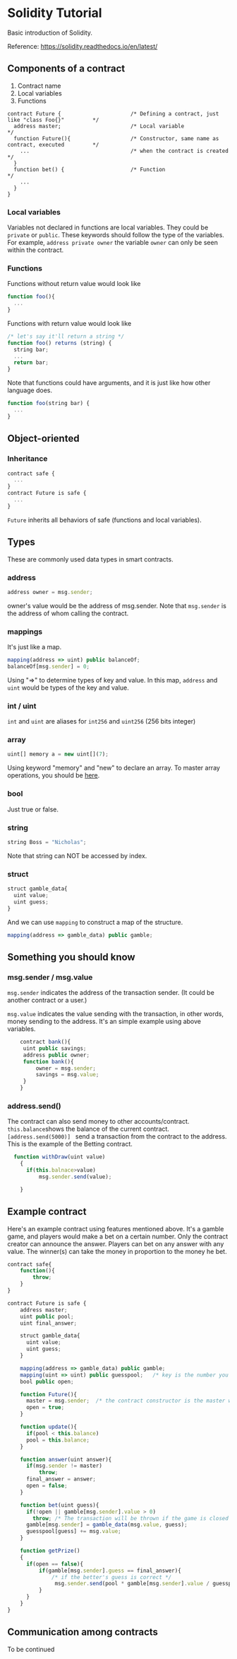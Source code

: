 # Solidity Tutorial #
Basic introduction of Solidity.

Reference: https://solidity.readthedocs.io/en/latest/

## Components of a contract ##
1. Contract name
2. Local variables
3. Functions

```solidity
contract Future {                      /* Defining a contract, just like "class Foo{}"         */
  address master;                      /* Local variable                                       */
  function Future(){                   /* Constructor, same name as contract, executed         */
    ...                                /* when the contract is created                         */
  }                                    
  function bet() {                     /* Function                                             */
    ...
  }
}
```
### Local variables ###
Variables not declared in functions are local variables. They could be ```private``` or ```public```. These keywords should follow the type of the variables. For example,  ```address private owner``` the variable  ```owner``` can only be seen within the contract.
### Functions ###
Functions without return value would look like
```JavaScript
function foo(){
  ...
}
```
Functions with return value would look like
```JavaScript
/* let's say it'll return a string */
function foo() returns (string) {
  string bar;
  ...
  return bar;
}
```
Note that functions could have arguments, and it is just like how other language does.
```JavaScript
function foo(string bar) {
  ...
}
```
## Object-oriented ##
### Inheritance ###
```js
contract safe {
  ...
}
contract Future is safe {
  ...
}
```
```Future``` inherits all behaviors of safe (functions and local variables).
## Types ##
These are commonly used data types in smart contracts.
### address ###
```js
address owner = msg.sender;
```
owner's value would be the address of msg.sender.
Note that ```msg.sender``` is the address of whom calling the contract.
### mappings ###
It's just like a map.
```js
mapping(address => uint) public balanceOf;
balanceOf[msg.sender] = 0;
```
Using "=>" to determine types of key and value. In this map, ```address``` and ```uint``` would be types of the key and value.
### int / uint ###
```int``` and ```uint``` are aliases for ```int256``` and ```uint256```  (256 bits integer)
### array ###
```js
uint[] memory a = new uint[](7);         
```
Using keyword "memory" and "new" to declare an array. To master array operations, you should be [here](http://solidity.readthedocs.io/en/latest/types.html?highlight=Arrays#arrays).

### bool ###
Just true or false.

### string ###
```js
string Boss = "Nicholas";
```
Note that string can NOT be accessed by index.
### struct ###
```js
struct gamble_data{
  uint value;
  uint guess;
}
```
And we can use ```mapping``` to construct a map of the structure.
```js
mapping(address => gamble_data) public gamble;
```
## Something you should know ##
### msg.sender / msg.value ###
```msg.sender``` indicates the address of the transaction sender. (It could be another contract or a user.)

```msg.value``` indicates the value sending with the transaction, in other words, money sending to the address.
It's an simple example using above variables.
```js
	contract bank(){
	 uint public savings;
	 address public owner;
	 function bank(){
		 owner = msg.sender;
		 savings = msg.value;
	 }
	}
```
### address.send() ###
The contract can also send money to other accounts/contract.
``` this.balance ```shows the balance of the current contract.
```[address.send(5000)] ``` send a transaction from the contract to the address.
This is the example of the Betting contract.
```js
  function withDraw(uint value)
    {
      if(this.balnace>value)
		  msg.sender.send(value);

    }
```
## Example contract ##
Here's an example contract using features mentioned above.
It's a gamble game, and players would make a bet on a certain number.  Only the contract creator can announce the answer.  Players can bet on any answer with any value.  The winner(s) can take the money in proportion to the money he bet.
```js
contract safe{                  
    function(){             
        throw;
    }
}

contract Future is safe {
    address master;
    uint public pool;
    uint final_answer;

    struct gamble_data{
      uint value;
      uint guess;
    }

    mapping(address => gamble_data) public gamble;
    mapping(uint => uint) public guesspool;   /* key is the number you guess, value is the bet you make */
    bool public open;

    function Future(){
      master = msg.sender;  /* the contract constructor is the master who can accounce the answer. */
      open = true;
    }

    function update(){
      if(pool < this.balance)
      pool = this.balance;
    }

    function answer(uint answer){
      if(msg.sender != master)
          throw;
      final_answer = answer;
      open = false;
    }

    function bet(uint guess){
      if(!open || gamble[msg.sender].value > 0)
        throw; /* The transaction will be thrown if the game is closed or the better have bet before. */
      gamble[msg.sender] = gamble_data(msg.value, guess);
      guesspool[guess] += msg.value;
    }

    function getPrize()
    {
      if(open == false){
          if(gamble[msg.sender].guess == final_answer){
              /* if the better's guess is correct */
               msg.sender.send(pool * gamble[msg.sender].value / guesspool[final_answer]);
          }
      }
    }
}
```

## Communication among contracts ##
To be continued
